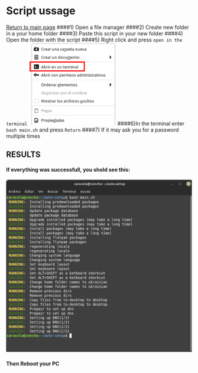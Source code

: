 # Script ussage
[Return to main page](./README.md) 
####1) Open a file manager
####2) Create new folder in a your home folder
####3) Paste this script in your new folder
####4) Open the folder with the script
####5) Right click and press `open in the terminal`
![Open terminal](./step-by-step/2.1.png  "Open terminal")
####6)In the terminal enter `bash main.sh` and press `Return` 
####7) If it may ask you for a password multiple times
## RESULTS
#### If everything was successfull, you shold see this:
![Result](./step-by-step/rezult.png  "Result")
#### Then Reboot your PC
